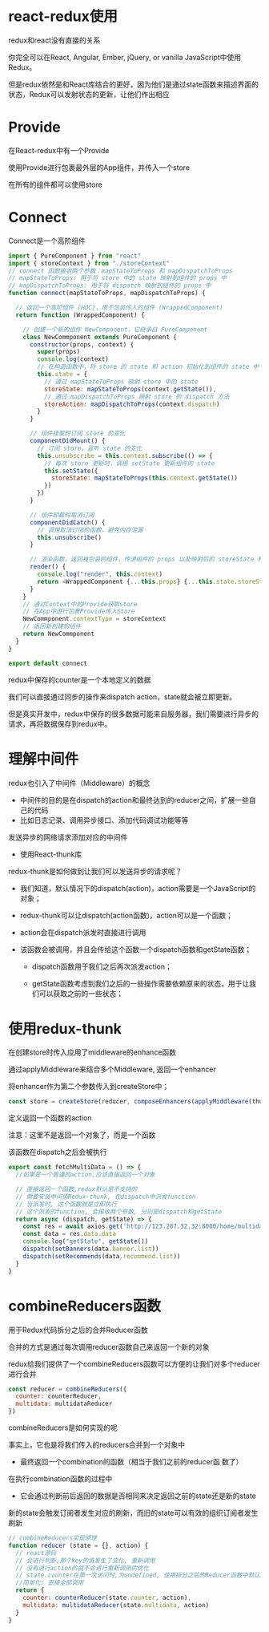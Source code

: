 # react-redux使用

redux和react没有直接的关系

你完全可以在React, Angular, Ember, jQuery, or vanilla JavaScript中使用Redux。

但是redux依然是和React库结合的更好，因为他们是通过state函数来描述界面的状态，Redux可以发射状态的更新，让他们作出相应



# Provide

在React-redux中有一个Provide

使用Provide进行包裹最外层的App组件，并传入一个store

在所有的组件都可以使用store





# Connect

Connect是一个高阶组件

```js
import { PureComponent } from "react" 
import { storeContext } from "./storeContext"
// connect 函数接收两个参数：mapStateToProps 和 mapDispatchToProps
// mapStateToProps: 用于将 store 中的 state 映射到组件的 props 中
// mapDispatchToProps: 用于将 dispatch 映射到组件的 props 中
function connect(mapStateToProps, mapDispatchToProps) {

  // 返回一个高阶组件 (HOC)，用于包装传入的组件 (WrappedComponent)
  return function (WrappedComponent) {

    // 创建一个新的组件 NewComponent，它继承自 PureComponent
    class NewCommponent extends PureComponent {
      constructor(props, context) {
        super(props)
        console.log(context)
        // 在构造函数中，将 store 的 state 和 action 初始化到组件的 state 中
        this.state = {
          // 通过 mapStateToProps 映射 store 中的 state
          storeState: mapStateToProps(context.getState()),
          // 通过 mapDispatchToProps 映射 store 的 dispatch 方法
          storeAction: mapDispatchToProps(context.dispatch)
        }
      }

      // 组件挂载时订阅 store 的变化
      componentDidMount() {
        // 订阅 store，监听 state 的变化
        this.unsubscribe = this.context.subscribe(() => {
          // 每次 store 更新时，调用 setState 更新组件的 state
          this.setState({
            storeState: mapStateToProps(this.context.getState())
          })
        })
      }

      // 组件卸载时取消订阅  
      componentDidCatch() {
        // 调用取消订阅的函数，避免内存泄漏
        this.unsubscribe()
      }

      // 渲染函数，返回被包装的组件，传递组件的 props 以及映射后的 storeState 和 storeAction
      render() {
        console.log("render", this.context)
        return <WrappedComponent {...this.props} {...this.state.storeState} {...this.state.storeAction} />
      }
    }
    // 通过Context中的Provide获取store
    // 在App中进行包裹Provide传入Store
    NewCommponent.contextType = storeContext
    // 返回新创建的组件
    return NewCommponent
  }
}

export default connect
```







redux中保存的counter是一个本地定义的数据 

我们可以直接通过同步的操作来dispatch action，state就会被立即更新。

但是真实开发中，redux中保存的很多数据可能来自服务器，我们需要进行异步的请求，再将数据保存到redux中。

# 理解中间件

redux也引入了中间件（Middleware）的概念

- 中间件的目的是在dispatch的action和最终达到的reducer之间，扩展一些自己的代码
- 比如日志记录、调用异步接口、添加代码调试功能等等

发送异步的网络请求添加对应的中间件

- 使用React-thunk库



redux-thunk是如何做到让我们可以发送异步的请求呢？

- 我们知道，默认情况下的dispatch(action)，action需要是一个JavaScript的对象； 

- redux-thunk可以让dispatch(action函数)，action可以是一个函数；

- action会在dispatch派发时直接进行调用

- 该函数会被调用，并且会传给这个函数一个dispatch函数和getState函数； 

  - dispatch函数用于我们之后再次派发action； 

  - getState函数考虑到我们之后的一些操作需要依赖原来的状态，用于让我们可以获取之前的一些状态；





# 使用redux-thunk

在创建store时传入应用了middleware的enhance函数

通过applyMiddleware来结合多个Middleware, 返回一个enhancer

 将enhancer作为第二个参数传入到createStore中；

```js
const store = createStore(reducer, composeEnhancers(applyMiddleware(thunk)))
```

定义返回一个函数的action

注意：这里不是返回一个对象了，而是一个函数

该函数在dispatch之后会被执行

```js
export const fetchMultiData = () => {
  //如果是一个普通的action,应该直接返回一个对象

  // 直接返回一个函数,redux默认是不支持的
  // 需要安装中间值Redux-thunk, 在dispatch中派发function
  // 当派发时, 这个函数就是立即执行
  // 这个派发的function, 会接收两个参数, 分别是dispatch和getState
  return async (dispatch, getState) => {
    const res = await axios.get('http://123.207.32.32:8000/home/multidata')
    const data = res.data.data
    console.log("getState", getState())
    dispatch(setBanners(data.banner.list))
    dispatch(setRecommends(data.recommend.list))
  }
} 
```









# combineReducers函数

用于Redux代码拆分之后的合并Reducer函数



合并的方式是通过每次调用reducer函数自己来返回一个新的对象

redux给我们提供了一个combineReducers函数可以方便的让我们对多个reducer进行合并

```js
const reducer = combineReducers({
  counter: counterReducer,
  multidata: multidataReducer
})
```



combineReducers是如何实现的呢

事实上，它也是将我们传入的reducers合并到一个对象中

- 最终返回一个combination的函数（相当于我们之前的reducer函 数了）

在执行combination函数的过程中

- 它会通过判断前后返回的数据是否相同来决定返回之前的state还是新的state

新的state会触发订阅者发生对应的刷新，而旧的state可以有效的组织订阅者发生刷新

```js
// combineReducers实现原理
function reducer (state = {}, action) {
  // react源码
  // 会进行判断,那个key的值发生了变化, 重新调用 
  // 没有进行action的就不会进行重新调用的优化
  // state.counter在第一次访问时,为undefined, 使用拆分之后的Reducer函数中默认的state
  //简单化: 直接全部调用
  return {
    counter: counterReducer(state.counter, action),
    multidata: multidataReducer(state.multidata, action)
  }
}
```

